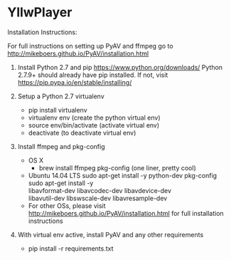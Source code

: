 # YllwPlayer

Installation Instructions:

For full instructions on setting up PyAV and ffmpeg go to http://mikeboers.github.io/PyAV/installation.html

1. Install Python 2.7 and pip
    https://www.python.org/downloads/
    Python 2.7.9+ should already have pip installed. If not, visit https://pip.pypa.io/en/stable/installing/

2. Setup a Python 2.7 virtualenv
    - pip install virtualenv
    - virtualenv env (create the python virtual env)
    - source env/bin/activate (activate virtual env)
    - deactivate (to deactivate virtual env)

4. Install ffmpeg and pkg-config
    - OS X
        - brew install ffmpeg pkg-config (one liner, pretty cool)
    - Ubuntu 14.04 LTS
        sudo apt-get install -y python-dev pkg-config
        sudo apt-get install -y \
            libavformat-dev libavcodec-dev libavdevice-dev \
            libavutil-dev libswscale-dev libavresample-dev
    - For other OSs, please visit http://mikeboers.github.io/PyAV/installation.html for full installation instructions

5. With virtual env active, install PyAV and any other requirements
    - pip install -r requirements.txt